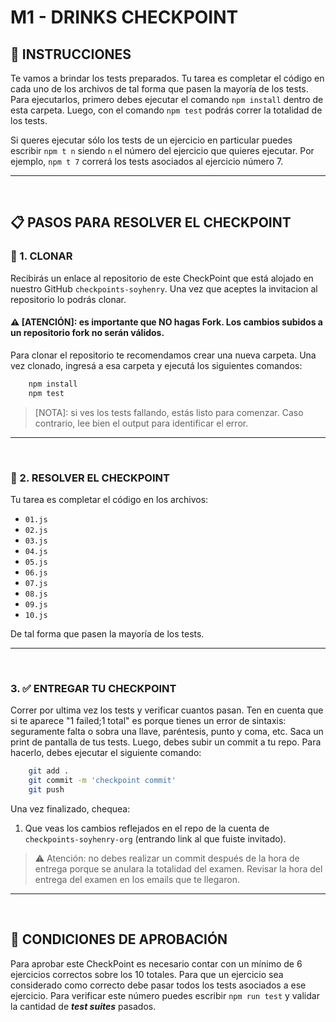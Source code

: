 # **M1 - DRINKS CHECKPOINT**

## **📖 INSTRUCCIONES**

Te vamos a brindar los tests preparados. Tu tarea es completar el código en cada uno de los archivos de tal forma que pasen la mayoría de los tests. Para ejecutarlos, primero debes ejecutar el comando `npm install` dentro de esta carpeta. Luego, con el comando `npm test` podrás correr la totalidad de los tests.

Si queres ejecutar sólo los tests de un ejercicio en particular puedes escribir `npm t n` siendo `n` el número del ejercicio que quieres ejecutar. Por ejemplo, `npm t 7` correrá los tests asociados al ejercicio número 7.

---

</br >

## **📋 PASOS PARA RESOLVER EL CHECKPOINT**

### **🔎 1. CLONAR**

Recibirás un enlace al repositorio de este CheckPoint que está alojado en nuestro GitHub `checkpoints-soyhenry`. Una vez que aceptes la invitacion al repositorio lo podrás clonar.

#### ⚠️ **[ATENCIÓN]**: es importante que NO hagas Fork. Los cambios subidos a un repositorio fork no serán válidos.

Para clonar el repositorio te recomendamos crear una nueva carpeta. Una vez clonado, ingresá a esa carpeta y ejecutá los siguientes comandos:

```bash
    npm install
    npm test
```

> [NOTA]: si ves los tests fallando, estás listo para comenzar. Caso contrario, lee bien el output para identificar el error.

---

<br />

### **📝 2. RESOLVER EL CHECKPOINT**

Tu tarea es completar el código en los archivos:

-  `01.js`
-  `02.js`
-  `03.js`
-  `04.js`
-  `05.js`
-  `06.js`
-  `07.js`
-  `08.js`
-  `09.js`
-  `10.js`

De tal forma que pasen la mayoría de los tests.

---

<br />

### 3. **✅ ENTREGAR TU CHECKPOINT**

Correr por ultima vez los tests y verificar cuantos pasan. Ten en cuenta que si te aparece "1 failed;1 total" es porque tienes un error de sintaxis: seguramente falta o sobra una llave, paréntesis, punto y coma, etc. Saca un print de pantalla de tus tests. Luego, debes subir un commit a tu repo. Para hacerlo, debes ejecutar el siguiente comando:

```bash
    git add .
    git commit -m 'checkpoint commit'
    git push
```

Una vez finalizado, chequea:

1. Que veas los cambios reflejados en el repo de la cuenta de `checkpoints-soyhenry-org` (entrando link al que fuiste invitado).

> ⚠️ Atención: no debes realizar un commit después de la hora de entrega porque se anulara la totalidad del examen. Revisar la hora del entrega del examen en los emails que te llegaron.

---

</br >

## **📌 CONDICIONES DE APROBACIÓN**

Para aprobar este CheckPoint es necesario contar con un mínimo de 6 ejercicios correctos sobre los 10 totales. Para que un ejercicio sea considerado como correcto debe pasar todos los tests asociados a ese ejercicio. Para verificar este número puedes escribir `npm run test` y validar la cantidad de _**test suites**_ pasados.
